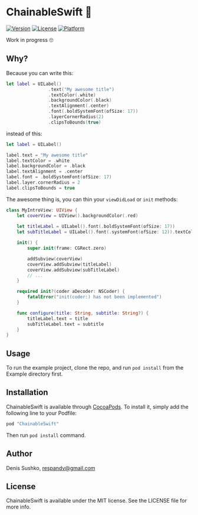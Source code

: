 # ChainableSwift 🔗

[![Version](https://img.shields.io/cocoapods/v/ChainableSwift.svg?style=flat)](http://cocoapods.org/pods/ChainableSwift)
[![License](https://img.shields.io/cocoapods/l/ChainableSwift.svg?style=flat)](http://cocoapods.org/pods/ChainableSwift)
[![Platform](https://img.shields.io/cocoapods/p/ChainableSwift.svg?style=flat)](http://cocoapods.org/pods/ChainableSwift)

Work in progress 🙄

## Why?

Because you can write this:

```swift
let label = UILabel()
                .text("My awesome title")
                .textColor(.white)
                .backgroundColor(.black)
                .textAlignment(.center)
                .font(.boldSystemFont(ofSize: 17))
                .layerCornerRadius(2)
                .clipsToBounds(true)
```

instead of this:

```swift
let label = UILabel()

label.text = "My awesome title"
label.textColor = .white
label.backgroundColor = .black
label.textAlignment = .center
label.font = .boldSystemFont(ofSize: 17)
label.layer.cornerRadius = 2
label.clipsToBounds = true
```

The awesome thing is, you can thin your `viewDidLoad` or `init` methods:

```swift
class MyIntroView: UIView {
    let coverView = UIView().backgroundColor(.red)
    
    let titleLabel = UILabel().font(.boldSystemFont(ofSize: 17))
    let subTitleLabel = UILabel().font(.systemFont(ofSize: 12)).textColor(.gray)

    init() {
        super.init(frame: CGRect.zero)

        addSubview(coverView)
        coverView.addSubview(titleLabel)
        coverView.addSubview(subTitleLabel)
        // ...
    }

    required init?(coder aDecoder: NSCoder) {
        fatalError("init(coder:) has not been implemented")
    }

    func configure(title: String, subtitle: String?) {
        titleLabel.text = title
        subTitleLabel.text = subtitle
    }
}
```

## Usage

To run the example project, clone the repo, and run `pod install` from the Example directory first.

## Installation

ChainableSwift is available through [CocoaPods](http://cocoapods.org). To install
it, simply add the following line to your Podfile:

```ruby
pod "ChainableSwift"
```

Then run `pod install` command.

## Author

Denis Sushko, respandv@gmail.com

## License

ChainableSwift is available under the MIT license. See the LICENSE file for more info.
